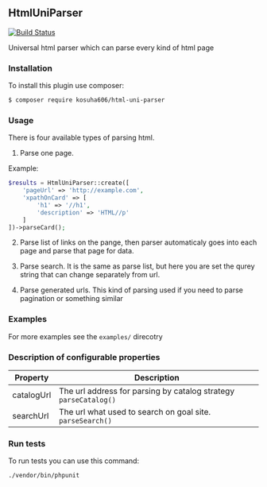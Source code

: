 HtmlUniParser
--

[![Build Status](https://travis-ci.org/kosuha606/html-uni-parser.svg?branch=master)](https://travis-ci.org/kosuha606/html-uni-parser)

Universal html parser which can parse every kind of html page

### Installation

To install this plugin use composer:

```bash
$ composer require kosuha606/html-uni-parser
```

### Usage

There is four available types of parsing html.

1. Parse one page.

Example:
```php
$results = HtmlUniParser::create([
    'pageUrl' => 'http://example.com',
    'xpathOnCard' => [
        'h1' => '//h1',
        'description' => 'HTML//p'
    ]
])->parseCard();
```

2. Parse list of links on the pange, then parser automaticaly goes into each page and 
parse that page for data.

3. Parse search. It is the same as parse list, but here you are 
set the qurey string that can change separately from url.

4. Parse generated urls. This kind of parsing used if you need
to parse pagination or something similar

### Examples
For more examples see the `examples/` direcotry

### Description of configurable properties
| Property | Description   |
| ------------ | ------------ |
| catalogUrl  | The url address for parsing by catalog strategy `parseCatalog()`  |
| searchUrl | The url what used to search on goal site. `parseSearch()`   |

### Run tests

To run tests you can use this command:
```bash
./vendor/bin/phpunit
```
